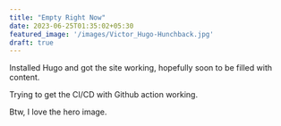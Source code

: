 ```yaml
---
title: "Empty Right Now"
date: 2023-06-25T01:35:02+05:30
featured_image: '/images/Victor_Hugo-Hunchback.jpg'
draft: true
---
```


Installed Hugo and got the site working, hopefully soon to be filled with content.

Trying to get the CI/CD with Github action working.

Btw, I love the hero image.